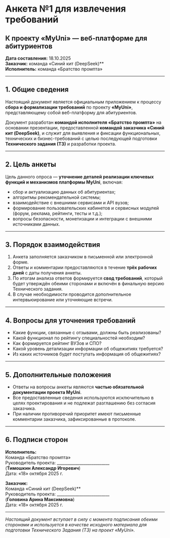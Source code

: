 # Анкета №1 для извлечения требований  
## К проекту «MyUni» — веб-платформе для абитуриентов

**Дата составления:** 18.10.2025  
**Заказчик:** команда «Синий кит (DeepSeek)**  
**Исполнитель:** команда «Братство промпта»  

---

## 1. Общие сведения

Настоящий документ является официальным приложением к процессу **сбора и формализации требований** по проекту **«MyUni»**, представляющему собой веб-платформу для абитуриентов.

Документ разработан **командой исполнителя «Братство промпта»** на основании презентации, предоставленной **командой заказчика «Синий кит (DeepSeek)**, и служит для выявления и фиксации функциональных, технических и бизнес-требований с целью последующей подготовки **Технического задания (ТЗ)** и разработки проекта.

---

## 2. Цель анкеты

Цель данного опроса — **уточнение деталей реализации ключевых функций и механизмов платформы MyUni**, включая:

- сбор и актуализацию данных об абитуриентах;
- алгоритмы рекомендательной системы;
- взаимодействие с внешними сервисами и API вузов;
- формирование пользовательских кабинетов и сервисных модулей (форум, реклама, рейтинги, тесты и т.д.);
- вопросы безопасности, монетизации и интеграции с внешними источниками данных.

---

## 3. Порядок взаимодействия

1. Анкета заполняется заказчиком в письменной или электронной форме.  
2. Ответы и комментарии предоставляются в течение **трёх рабочих дней** с даты получения анкеты.  
3. По итогам анализа ответов формируется **свод требований**, который будет утверждён обеими сторонами и включён в финальную версию Технического задания.  
4. В случае необходимости проводится дополнительное интервьюирование или уточняющие встречи.  

---

## 4. Вопросы для уточнения требований

- Какие функции, связанные с отзывами, должны быть реализованы?
- Какой функционал по рейтингу специальностей необходим?
- Как формируется рейтинг ВУЗов и СПО?
- Какой уровень детализации информации об общежитиях требуется?
- Из каких источников будет поступать информация об общежитиях?

---

## 5. Дополнительные положения

- Ответы на вопросы анкеты являются **частью обязательной документации проекта MyUni**.  
- Все предоставленные сведения используются исключительно в целях проектирования и не подлежат разглашению без согласия заказчика.  
- При наличии противоречий приоритет имеют письменные комментарии заказчика, зафиксированные в протоколе.  

---

## 6. Подписи сторон

**Исполнитель:**  
Команда «Братство промпта»  
Руководитель проекта: __________________________  
(**Тимошкин Александр Игоревич**)  
Дата: «18» октября 2025 г.

**Заказчик:**  
Команда «Синий кит (DeepSeek)**  
Руководитель проекта: __________________________  
(**Головина Арина Максимовна**)  
Дата: «18» октября 2025 г.

---

_Настоящий документ вступает в силу с момента подписания обеими сторонами и используется в качестве исходного материала для подготовки Технического Задания (ТЗ) на проект «MyUni»._
